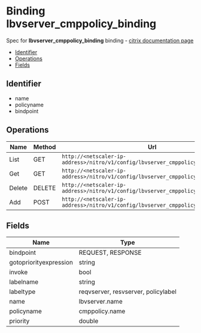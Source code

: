 # Binding lbvserver_cmppolicy_binding

Spec for **lbvserver_cmppolicy_binding** binding - [citrix documentation page](https://developer-docs.citrix.com/projects/netscaler-nitro-api/en/11.0/configuration/load-balancing/lbvserver_cmppolicy_binding/lbvserver_cmppolicy_binding/)

- [Identifier](#identifier)
- [Operations](#operations)
- [Fields](#fields)

## Identifier

- name
- policyname
- bindpoint

## Operations

| Name | Method | Url |
|----|----|----|
| List | GET | `http://<netscaler-ip-address>/nitro/v1/config/lbvserver_cmppolicy_binding` |
| Get | GET | `http://<netscaler-ip-address>/nitro/v1/config/lbvserver_cmppolicy_binding/<name>` |
| Delete | DELETE | `http://<netscaler-ip-address>/nitro/v1/config/lbvserver_cmppolicy_binding/<name>` |
| Add | POST | `http://<netscaler-ip-address>/nitro/v1/config/lbvserver_cmppolicy_binding` |

## Fields

| Name | Type |
|----|----|
| bindpoint | REQUEST, RESPONSE |
| gotopriorityexpression | string |
| invoke | bool |
| labelname | string |
| labeltype | reqvserver, resvserver, policylabel |
| name | lbvserver.name |
| policyname | cmppolicy.name |
| priority | double |

